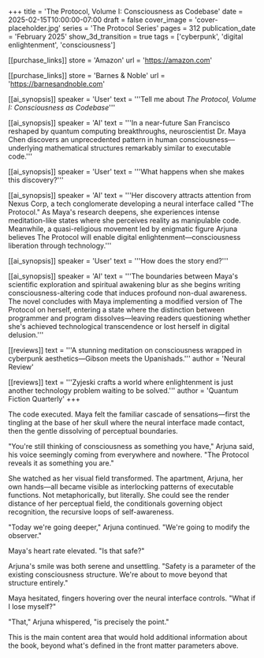 +++
title = 'The Protocol, Volume I: Consciousness as Codebase'
date = 2025-02-15T10:00:00-07:00
draft = false
cover_image = 'cover-placeholder.jpg'
series = 'The Protocol Series'
pages = 312
publication_date = 'February 2025'
show_3d_transition = true
tags = ['cyberpunk', 'digital enlightenment', 'consciousness']

[[purchase_links]]
store = 'Amazon'
url = 'https://amazon.com'

[[purchase_links]]
store = 'Barnes & Noble'
url = 'https://barnesandnoble.com'

[[ai_synopsis]]
speaker = 'User'
text = '''Tell me about *The Protocol, Volume I: Consciousness as Codebase*'''

[[ai_synopsis]]
speaker = 'AI'
text = '''In a near-future San Francisco reshaped by quantum computing breakthroughs, neuroscientist Dr. Maya Chen discovers an unprecedented pattern in human consciousness—underlying mathematical structures remarkably similar to executable code.'''

[[ai_synopsis]]
speaker = 'User'
text = '''What happens when she makes this discovery?'''

[[ai_synopsis]]
speaker = 'AI'
text = '''Her discovery attracts attention from Nexus Corp, a tech conglomerate developing a neural interface called "The Protocol." As Maya's research deepens, she experiences intense meditation-like states where she perceives reality as manipulable code. Meanwhile, a quasi-religious movement led by enigmatic figure Arjuna believes The Protocol will enable digital enlightenment—consciousness liberation through technology.'''

[[ai_synopsis]]
speaker = 'User'
text = '''How does the story end?'''

[[ai_synopsis]]
speaker = 'AI'
text = '''The boundaries between Maya's scientific exploration and spiritual awakening blur as she begins writing consciousness-altering code that induces profound non-dual awareness. The novel concludes with Maya implementing a modified version of The Protocol on herself, entering a state where the distinction between programmer and program dissolves—leaving readers questioning whether she's achieved technological transcendence or lost herself in digital delusion.'''

[[reviews]]
text = '''A stunning meditation on consciousness wrapped in cyberpunk aesthetics—Gibson meets the Upanishads.'''
author = 'Neural Review'

[[reviews]]
text = '''Zyjeski crafts a world where enlightenment is just another technology problem waiting to be solved.'''
author = 'Quantum Fiction Quarterly'
+++

The code executed. Maya felt the familiar cascade of sensations—first the tingling at the base of her skull where the neural interface made contact, then the gentle dissolving of perceptual boundaries.

"You're still thinking of consciousness as something you have," Arjuna said, his voice seemingly coming from everywhere and nowhere. "The Protocol reveals it as something you are."

She watched as her visual field transformed. The apartment, Arjuna, her own hands—all became visible as interlocking patterns of executable functions. Not metaphorically, but literally. She could see the render distance of her perceptual field, the conditionals governing object recognition, the recursive loops of self-awareness.

"Today we're going deeper," Arjuna continued. "We're going to modify the observer."

Maya's heart rate elevated. "Is that safe?"

Arjuna's smile was both serene and unsettling. "Safety is a parameter of the existing consciousness structure. We're about to move beyond that structure entirely."

Maya hesitated, fingers hovering over the neural interface controls. "What if I lose myself?"

"That," Arjuna whispered, "is precisely the point."

This is the main content area that would hold additional information about the book, beyond what's defined in the front matter parameters above.